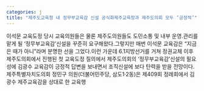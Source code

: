 ```yaml
---
categories: j
title: "제주도교육청 내 정무부교육감 신설 공식화제주교육청과 제주도의회 모두 ‘긍정적’"
---
```

이석문 교육도정 당시 교육의원들은 물론 제주도의원들도 도민소통 및 내부 운영.관리를 맡게 될 ‘정무부교육감’신설을 꾸준히 요구해왔다.그렇지만 매번 이석문 교육감은 “지금은 때가 아니”라며 분명한 선을 그었다.이런 가운데 6.1지방선거를 거쳐 정권교체 이후 제주도의회에서 진행된 첫 교육도정 질의에서 제주도의회의 ‘정무부교육감’신설의 필요성에 김광수 교육감이 긍정적 답변을 보내면서 조직신설에 보다 탄력을 받을 전망이다.제주특별자치도의회 정민구 의원(더불어민주당, 삼도1·2동)은 제409회 정례회에서 김광수 제주교육감을 상대로 한 교육행